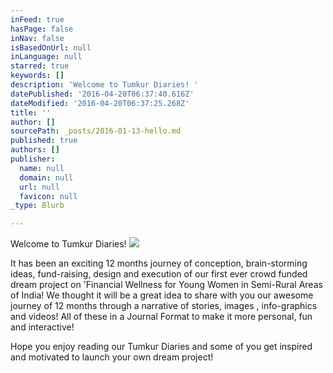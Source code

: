 ```yaml
---
inFeed: true
hasPage: false
inNav: false
isBasedOnUrl: null
inLanguage: null
starred: true
keywords: []
description: 'Welcome to Tumkur Diaries! '
datePublished: '2016-04-20T06:37:40.616Z'
dateModified: '2016-04-20T06:37:25.268Z'
title: ''
author: []
sourcePath: _posts/2016-01-13-hello.md
published: true
authors: []
publisher:
  name: null
  domain: null
  url: null
  favicon: null
_type: Blurb

---
```

Welcome to Tumkur Diaries! ![](https://the-grid-user-content.s3-us-west-2.amazonaws.com/a20107c9-e991-4243-9870-d0d9dac372dd.jpg)

It has been an exciting 12 months journey of conception, brain-storming ideas, fund-raising, design and execution of our first ever crowd funded dream project on 'Financial Wellness for Young Women in Semi-Rural Areas of India! We thought it will be a great idea to share with you our awesome journey of 12 months through a narrative of stories, images , info-graphics and videos! All of these in a Journal Format to make it more personal, fun and interactive! 

Hope you enjoy reading our Tumkur Diaries and some of you get inspired and motivated to launch your own dream project!